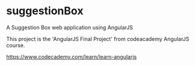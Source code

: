 # suggestionBox
A Suggestion Box web application using AngularJS

This project is the 'AngularJS Final Project' from codeacademy AngularJS course.

https://www.codecademy.com/learn/learn-angularjs
